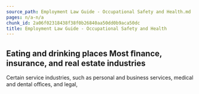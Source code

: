 ```yaml
---
source_path: Employment Law Guide - Occupational Safety and Health.md
pages: n/a-n/a
chunk_id: 2a06f02318438f38f0b26840aa50dd0b9aca50dc
title: Employment Law Guide - Occupational Safety and Health
---
```

## Eating and drinking places Most ﬁnance, insurance, and real estate industries

Certain service industries, such as personal and business services, medical and dental oﬃces, and legal,
